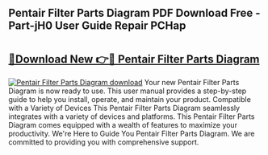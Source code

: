 ## Pentair Filter Parts Diagram PDF Download Free - Part-jH0 User Guide Repair PCHap

# <h2><a href="http://dfn09d.blite.top/?on=Pentair+Filter+Parts+Diagram">🔗Download New 👉🔴 Pentair Filter Parts Diagram</a></h2>

[![Pentair Filter Parts Diagram download](https://i.imgur.com/lujVjoI.png)](http://dfn09d.blite.top/?on=Pentair+Filter+Parts+Diagram)
Your new Pentair Filter Parts Diagram is now ready to use. This user manual provides a step-by-step guide to help you install, operate, and maintain your product. Compatible with a Variety of Devices This Pentair Filter Parts Diagram seamlessly integrates with a variety of devices and platforms. This Pentair Filter Parts Diagram comes equipped with a wealth of features to maximize your productivity. We're Here to Guide You Pentair Filter Parts Diagram. We are committed to providing you with comprehensive support.
